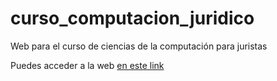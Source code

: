 # curso_computacion_juridico
Web para el curso de ciencias de la computación para juristas

Puedes acceder a la web [en este link](https://github.com/Lawlesscodelen/curso_computacion_juridico)

